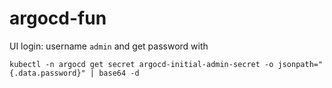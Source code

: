 # argocd-fun

UI login: username 	`admin` and get password with
```
kubectl -n argocd get secret argocd-initial-admin-secret -o jsonpath="{.data.password}" | base64 -d
```
